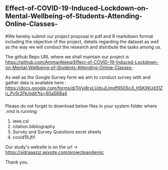 ## Effect-of-COVID-19-Induced-Lockdown-on-Mental-Wellbeing-of-Students-Attending-Online-Classes-

#We hereby submit our project proposal in pdf and R markdown format including the objective of the project, details regarding the dataset as well as the way we will conduct the research and distribute the tasks among us.

The github Repo URL where we shall maintain our project is https://github.com/AmmarAteeq/Effect-of-COVID-19-Induced-Lockdown-on-Mental-Wellbeing-of-Students-Attending-Online-Classes-

As well as the Google Survey form we aim to conduct survey with and gather data is available here :
https://docs.google.com/forms/d/1iVyj8rxLUdoJLlmdf9S0So3_HSKjNUd31Zn_Pv5r2Pk/edit?ts=60a568a4

###
Please do not forget to download below files in your system folder where .rmd is running:
1. ieee.csl
2. citation.bibliography
3. Survey and Survey Questions excel sheets
4. covid19.jfif


Our study's website is on the url -> https://sidraaaziz.wixsite.com/projectpandemic

Thank you.
